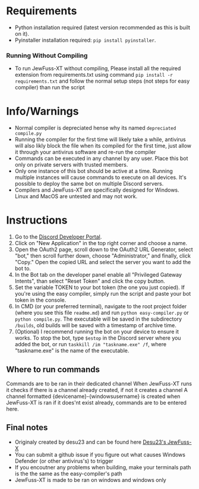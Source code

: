 # Requirements
- Python installation required (latest version recommended as this is built on it).
- Pyinstaller installation required: `pip install pyinstaller`.

### Running Without Compiling
- To run JewFuss-XT without compiling, Please install all the required extension from requirements.txt using command `pip install -r requirements.txt` and follow the normal setup steps (not steps for easy compiler) than run the script

# Info/Warnings
- Normal compiler is depreciated hense why its named `depreciated compile.py`
- Running the compiler for the first time will likely take a while, antivirus will also likly block the file when its compiled for the first time, just allow it through your antivirus software and re-run the compiler
- Commands can be executed in any channel by any user. Place this bot only on private servers with trusted members.
- Only one instance of this bot should be active at a time. Running multiple instances will cause commands to execute on all devices. It's possible to deploy the same bot on multiple Discord servers.
- Compilers and JewFuss-XT are specifically designed for Windows. Linux and MacOS are untested and may not work.

# Instructions
1. Go to the [Discord Developer Portal](https://discord.com/developers/applications/).
2. Click on "New Application" in the top right corner and choose a name.
3. Open the OAuth2 page, scroll down to the OAuth2 URL Generator, select "bot," then scroll further down, choose "Administrator," and finally, click "Copy." Open the copied URL and select the server you want to add the bot to.
4. In the Bot tab on the developer panel enable all "Privileged Gateway Intents", than select "Reset Token" and click the copy button.
5. Set the variable TOKEN to your bot token (the one you just copied). If you're using the easy compiler, simply run the script and paste your bot token in the console.
6. In CMD (or your preferred terminal), navigate to the root project folder (where you see this file `readme.md`) and run `python easy-compiler.py` or `python compile.py`. The executable will be saved in the subdirectory `/builds`, old builds will be saved with a timestamp of archive time.
7. (Optional) I recommend running the bot on your device to ensure it works. To stop the bot, type `$estop` in the Discord server where you added the bot, or run `taskkill /im "taskname.exe" /f`, where "taskname.exe" is the name of the executable.

## Where to run commands
Commands are to be ran in their dedicated channel
When JewFuss-XT runs it checks if there is a channel already created, if not it creates a channel
A channel formatted {devicename}-{windowsusername} is created when JewFuss-XT is ran if it does'nt exist already, commands are to be entered here.

## Final notes 
- Originaly created by desu23 and can be found here [Desu23's JewFuss-X](https://github.com/DeSu23/JewFuss-X/)
- You can submit a github issue if you figure out what causes Windows Defender (or other antivirus's) to trigger 
- If you encoutner any problems when building, make your terminals path is the the same as the easy-compiler's path
- JewFuss-XT is made to be ran on windows and windows only
